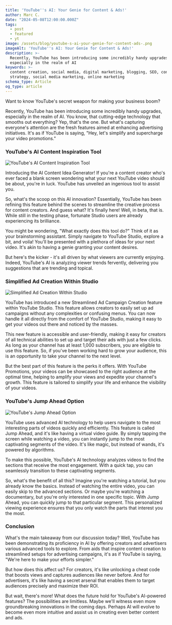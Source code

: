```yaml
---
title: 'YouTube''s AI: Your Genie for Content & Ads!'
author: Marc C.
date: "2024-05-08T12:00:00.000Z"
tags:
  - post
  - featured
  - yt
image: /assets/blog/youtube-s-ai-your-genie-for-content-ads-.png
imageAlt: 'YouTube''s AI: Your Genie for Content & Ads!'
description: >-
  Recently, YouTube has been introducing some incredibly handy upgrades,
  especially in the realm of AI
keywords: >-
  content creation, social media, digital marketing, blogging, SEO, content
  strategy, social media marketing, online marketing
schema_type: Article
og_type: article
---
```

Want to know YouTube's secret weapon for making your business boom?

Recently, YouTube has been introducing some incredibly handy upgrades, especially in the realm of AI. You know, that cutting-edge technology that smooths out everything? Yep, that's the one. But what's capturing everyone's attention are the fresh features aimed at enhancing advertising initiatives. It's as if YouTube is saying, "Hey, let's simplify and supercharge your video promotions."







### YouTube's AI Content Inspiration Tool

![YouTube's AI Content Inspiration Tool](/assets/blog/youtube-s-ai-content-tool.png)

Introducing the AI Content Idea Generator! If you're a content creator who's ever faced a blank screen wondering what your next YouTube video should be about, you're in luck. YouTube has unveiled an ingenious tool to assist you.

So, what's the scoop on this AI innovation? Essentially, YouTube has been refining this feature behind the scenes to streamline the creative process for content creators. And guess what? It's finally here! Well, in beta, that is. While still in the testing phase, fortunate Studio users are already experiencing its brilliance.

You might be wondering, "What exactly does this tool do?" Think of it as your brainstorming assistant. Simply navigate to YouTube Studio, explore a bit, and voila! You'll be presented with a plethora of ideas for your next video. It's akin to having a genie granting your content desires.

But here's the kicker - it's all driven by what viewers are currently enjoying. Indeed, YouTube's AI is analyzing viewer trends fervently, delivering you suggestions that are trending and topical. 











### Simplified Ad Creation Within Studio

![Simplified Ad Creation Within Studio](/assets/blog/ad-campaign-within-studio.png)

YouTube has introduced a new Streamlined Ad Campaign Creation feature within YouTube Studio. This feature allows creators to easily set up ad campaigns without any complexities or confusing menus. You can now handle it all directly from the comfort of YouTube Studio, making it easy to get your videos out there and noticed by the masses.



This new feature is accessible and user-friendly, making it easy for creators of all technical abilities to set up and target their ads with just a few clicks. As long as your channel has at least 1,000 subscribers, you are eligible to use this feature. So, if you've been working hard to grow your audience, this is an opportunity to take your channel to the next level.



But the best part of this feature is the perks it offers. With YouTube Promotions, your videos can be showcased to the right audience at the optimal time, helping to amplify your views and expedite your channel's growth. This feature is tailored to simplify your life and enhance the visibility of your videos.









### YouTube's Jump Ahead Option

![YouTube's Jump Ahead Option](/assets/blog/_ai-powered-jump-ahead.png)

YouTube uses advanced AI technology to help users navigate to the most interesting parts of videos quickly and efficiently. This feature is called Jump Ahead, and it's like having a virtual video guide. By simply tapping the screen while watching a video, you can instantly jump to the most captivating segments of the video. It's like magic, but instead of wands, it's powered by algorithms. 



To make this possible, YouTube's AI technology analyzes videos to find the sections that receive the most engagement. With a quick tap, you can seamlessly transition to these captivating segments. 



So, what's the benefit of all this? Imagine you're watching a tutorial, but you already know the basics. Instead of watching the entire video, you can easily skip to the advanced sections. Or maybe you're watching a documentary, but you're only interested in one specific topic. With Jump Ahead, you can quickly jump to that particular segment. This personalized viewing experience ensures that you only watch the parts that interest you the most.







### Conclusion



What's the main takeaway from our discussion today? Well, YouTube has been demonstrating its proficiency in AI by offering creators and advertisers various advanced tools to explore. From aids that inspire content creation to streamlined setups for advertising campaigns, it's as if YouTube is saying, "We're here to make your efforts simpler."



But how does this affect us? For creators, it's like unlocking a cheat code that boosts views and captures audiences like never before. And for advertisers, it's like having a secret arsenal that enables them to target audiences precisely and maximize their ROI.



But wait, there's more! What does the future hold for YouTube's AI-powered features? The possibilities are limitless. Maybe we'll witness even more groundbreaking innovations in the coming days. Perhaps AI will evolve to become even more intuitive and assist us in creating even better content and ads.
